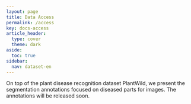 ```yaml
---
layout: page
title: Data Access
permalink: /access
key: docs-access
article_header:
  type: cover
  theme: dark
aside:
  toc: true
sidebar:
  nav: dataset-en
---
```




On top of the plant disease recognition dataset PlantWild, we present the segmentation annotations focused on diseased parts for images.
The annotations will be released soon.



